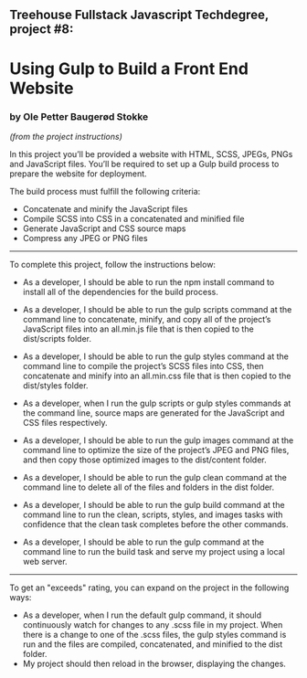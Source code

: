## Treehouse Fullstack Javascript Techdegree, project #8:
# Using Gulp to Build a Front End Website

### by Ole Petter Baugerød Stokke

_(from the project instructions)_

In this project you’ll be provided a website with HTML, SCSS, JPEGs, PNGs and JavaScript files. You’ll be required to set up a Gulp build process to prepare the website for deployment.

The build process must fulfill the following criteria:
* Concatenate and minify the JavaScript files
* Compile SCSS into CSS in a concatenated and minified file
* Generate JavaScript and CSS source maps
* Compress any JPEG or PNG files

---

To complete this project, follow the instructions below:

* As a developer, I should be able to run the npm install command to install all of the dependencies for the build process.

* As a developer, I should be able to run the gulp scripts command at the command line to concatenate, minify, and copy all of the project’s JavaScript files into an all.min.js file that is then copied to the dist/scripts folder.

* As a developer, I should be able to run the gulp styles command at the command line to compile the project’s SCSS files into CSS, then concatenate and minify into an all.min.css file that is then copied to the dist/styles folder.

* As a developer, when I run the gulp scripts or gulp styles commands at the command line, source maps are generated for the JavaScript and CSS files respectively.

* As a developer, I should be able to run the gulp images command at the command line to optimize the size of the project’s JPEG and PNG files, and then copy those optimized images to the dist/content folder.

* As a developer, I should be able to run the gulp clean command at the command line to delete all of the files and folders in the dist folder.

* As a developer, I should be able to run the gulp build command at the command line to run the clean, scripts, styles, and images tasks with confidence that the clean task completes before the other commands.

* As a developer, I should be able to run the gulp command at the command line to run the build task and serve my project using a local web server.

---

To get an "exceeds" rating, you can expand on the project in the following ways:

* As a developer, when I run the default gulp command, it should continuously watch for changes to any .scss file in my project. When there is a change to one of the .scss files, the gulp styles command is run and the files are compiled, concatenated, and minified to the dist folder. 
* My project should then reload in the browser, displaying the changes.

